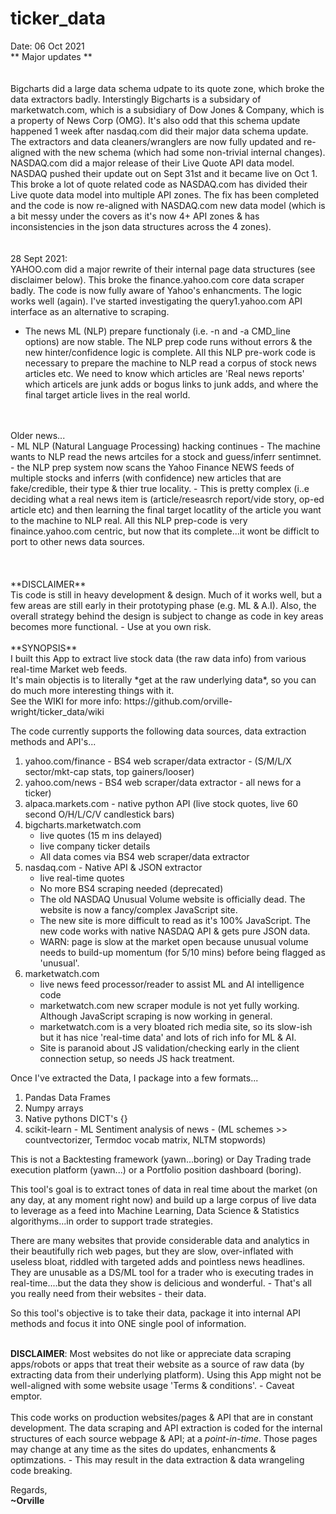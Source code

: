 # ticker_data

Date: 06 Oct 2021<br>
** Major updates **<br>
<br>
<br>
Bigcharts did a large data schema udpate to its quote zone, which broke the data extractors badly. Interstingly Bigcharts is a subsidary of marketwatch.com, which is a subsidiary of Dow Jones & Company, which is a property of News Corp (OMG). It's also odd that this schema update happened 1 week after nasdaq.com did their major data schema update. The extractors and data cleaners/wranglers are now fully updated and re-aligned with the new schema (which had some non-trivial internal changes).
<br>
NASDAQ.com did a major release of their Live Quote API data model. NASDAQ pushed their update out on Sept 31st and it became live on Oct 1. This broke a lot of quote related code as NASDAQ.com has divided their Live quote data model into multiple API zones. The fix has been completed and the code is now re-aligned with NASDAQ.com new data model (which is a bit messy under the covers as it's now 4+ API zones & has inconsistencies in the json data structures across the 4 zones).<br>
<br>
<br>
28 Sept 2021:<br>
YAHOO.com did a major rewrite of their internal page data structures (see disclaimer below). This broke the finance.yahoo.com core data scraper badly. The code is now fully aware of Yahoo's enhancments. The logic works well (again). I've started investigating the query1.yahoo.com API interface as an alternative to scraping.<br>
- The news ML (NLP) prepare functionaly (i.e. -n <symbol> and -a CMD_line options) are now stable. The NLP prep code runs without errors & the new hinter/confidence logic is complete. All this NLP pre-work code is necessary to prepare the machine to NLP read a corpus of stock news articles etc. We need to know which articles are 'Real news reports' which articels are junk adds or bogus links to junk adds, and where the final target article lives in the real world.
<br>
<br>
Older news...<br>
- ML NLP (Natural Language Processing) hacking continues - The machine wants to NLP read the news artciles for a stock and guess/inferr sentimnet.
- the NLP prep system now scans the Yahoo Finance NEWS feeds of multiple stocks and inferrs (with confidence) new articles that are fake/credible, their type & thier true locality.
- This is pretty complex (i..e deciding what a real news item is (article/reseasrch report/vide story, op-ed article etc) and then learning the final target locatlity of the article you want to the machine to NLP real. All this NLP prep-code is very finaince.yahoo.com centric, but now that its complete...it wont be difficlt to port to other news data sources.<br>
<br>
<br>
<br>
**DISCLAIMER**<br>
Tis code is still in heavy development & design. Much of it works well, but a few areas are still early in their prototyping phase (e.g. ML & A.I). Also, the overall strategy behind the design is subject to change as code in key areas becomes more functional. - Use at you own risk.<br>
<br>
**SYNOPSIS**<br>
I built this App to extract live stock data (the raw data info) from various real-time Market web feeds.<br>
It's main objectis is to literally *get at the raw underlying data*, so you can do much more interesting things with it.<br>
See the WIKI for more info: https://github.com/orville-wright/ticker_data/wiki

The code currently supports the following data sources, data extraction methods and API's...
  1. yahoo.com/finance  - BS4 web scraper/data extractor - (S/M/L/X sector/mkt-cap stats, top gainers/looser)
  2. yahoo.com/news - BS4 web scraper/data extractor - all news for a ticker)
  3. alpaca.markets.com - native python API (live stock quotes, live 60 second O/H/L/C/V candlestick bars)
  4. bigcharts.marketwatch.com
      * live quotes (15 m ins delayed)
      * live company ticker details
      * All data comes via BS4 web scraper/data extractor
  5. nasdaq.com - Native API & JSON extractor
     * live real-time quotes
     * No more BS4 scraping needed (deprecated)
     * The old NASDAQ Unusual Volume website is officially dead. The website is now a fancy/complex JavaScript site.
     * The new site is more difficult to read as it's 100% JavaScript. The new code works with native NASDAQ API & gets pure JSON data.
     * WARN: page is slow at the market open because unusual volume needs to build-up momentum (for 5/10 mins) before being flagged as 'unusual'.
  6. marketwatch.com
     * live news feed processor/reader to assist ML and AI intelligence code
     * marketwatch.com new scraper module is not yet fully working. Although JavaScript scraping is now working in general.
     * marketwatch.com is a very bloated rich media site, so its slow-ish but it has nice 'real-time data' and lots of rich info for ML & AI.
     * Site is paranoid about JS validation/checking early in the client connection setup, so needs JS hack treatment.

Once I've extracted the Data, I package into a few formats...
1. Pandas Data Frames
2. Numpy arrays
3. Native pythons DICT's {}
4. scikit-learn - ML Sentiment analysis of news - (ML schemes >> countvectorizer, Termdoc vocab matrix, NLTM stopwords)

This is not a Backtesting framework (yawn...boring) or Day Trading trade execution platform (yawn...) or a Portfolio position dashboard (boring).

This tool's goal is to extract tones of data in real time about the market (on any day, at any moment right now) and build up a
large corpus of live data to leverage as a feed into Machine Learning, Data Science & Statistics algorithyms...in order to support
trade strategies.

There are many websites that provide considerable data and analytics in their beautifully rich web pages, but they are slow,
over-inflated with useless bloat, riddled with targeted adds and pointless news headlines. They are unusable as a DS/ML tool for a
trader who is executing trades in real-time....but the data they show is delicious and wonderful. - That's all you really need from
their websites - their data.

So this tool's objective is to take their data, package it into internal API methods and focus it into ONE single pool of information.
<br>
<br>

**DISCLAIMER**: Most websites do not like or appreciate data scraping apps/robots or apps that treat their website as a source of raw data (by extracting data from their underlying platform). Using this App might not be well-aligned with some website usage 'Terms & conditions'.  - Caveat emptor.<br>
<br>
This code works on production websites/pages & API that are in constant development. The data scraping and API extraction  is coded for the internal structures of each source webpage & API; at a *point-in-time*. Those pages may change at any time as the sites do updates, enhancments & optimzations. - This may result in the data extraction & data wrangeling code breaking.


Regards,<br>
**~Orville**
